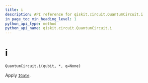 ```yaml
---
title: i
description: API reference for qiskit.circuit.QuantumCircuit.i
in_page_toc_min_heading_level: 1
python_api_type: method
python_api_name: qiskit.circuit.QuantumCircuit.i
---
```


# i

<span id="qiskit.circuit.QuantumCircuit.i" />

`QuantumCircuit.i(qubit, *, q=None)`

Apply [`IGate`](qiskit.circuit.library.IGate "qiskit.circuit.library.IGate").

